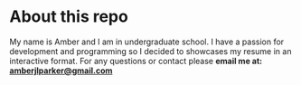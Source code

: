 # About this repo
My name is Amber and I am in undergraduate school. I have a passion
for development and programming so I decided to showcases my resume 
in an interactive format. For any questions or contact please **email me
at: [amberjlparker@gmail.com](amberjlparker@gmail.com)**
